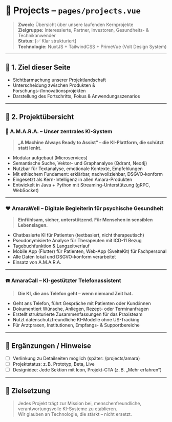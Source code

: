 # 🚀 Projects – `pages/projects.vue`

> **Zweck:** Übersicht über unsere laufenden Kernprojekte  
> **Zielgruppe:** Interessierte, Partner, Investoren, Gesundheits- & Technikanwender  
> **Status:** [✅ Klar strukturiert]  
> **Technologie:** NuxtJS + TailwindCSS + PrimeVue (Volt Design System)

---

## 🔹 1. Ziel dieser Seite

- Sichtbarmachung unserer Projektlandschaft
- Unterscheidung zwischen Produkten & Forschungs-/Innovationsprojekten
- Darstellung des Fortschritts, Fokus & Anwendungsszenarios

---

## 🔹 2. Projektübersicht

### 🧠 A.M.A.R.A. – Unser zentrales KI-System

> **„A Machine Always Ready to Assist“ – die KI-Plattform, die schützt statt lenkt.**

- Modular aufgebaut (Microservices)
- Semantische Suche, Vektor- und Graphanalyse (Qdrant, Neo4j)
- Nutzbar für Textanalyse, emotionale Kontexte, Empfehlungen
- Mit ethischem Fundament: erklärbar, nachvollziehbar, DSGVO-konform
- Eingesetzt als Kern-Intelligenz in allen Amara-Produkten
- Entwickelt in Java + Python mit Streaming-Unterstützung (gRPC, WebSocket)

---

### ❤️ AmaraWell – Digitale Begleiterin für psychische Gesundheit

> **Einfühlsam, sicher, unterstützend. Für Menschen in sensiblen Lebenslagen.**

- Chatbasierte KI für Patienten (textbasiert, nicht therapeutisch)
- Pseudonymisierte Analyse für Therapeuten mit ICD-11 Bezug
- Tagebuchfunktion & Langzeitverlauf
- Mobile App (Flutter) für Patienten, Web-App (SvelteKit) für Fachpersonal
- Alle Daten lokal und DSGVO-konform verarbeitet
- Einsatz von A.M.A.R.A.

---

### ☎️ AmaraCall – KI-gestützter Telefonassistent

> **Die KI, die ans Telefon geht – wenn niemand Zeit hat.**

- Geht ans Telefon, führt Gespräche mit Patienten oder Kund:innen
- Dokumentiert Wünsche, Anliegen, Rezept- oder Terminanfragen
- Erstellt strukturierte Zusammenfassungen für das Praxisteam
- Nutzt datenschutzfreundliche KI-Modelle ohne US-Tracking
- Für Arztpraxen, Institutionen, Empfangs- & Supportbereiche

---

## 🧾 Ergänzungen / Hinweise

- [ ] Verlinkung zu Detailseiten möglich (später: /projects/amara)
- [ ] Projektstatus: z. B. Prototyp, Beta, Live
- [ ] Designidee: Jede Sektion mit Icon, Projekt-CTA (z. B. „Mehr erfahren“)

---

## 💬 Zielsetzung

> Jedes Projekt trägt zur Mission bei, menschenfreundliche, verantwortungsvolle KI-Systeme zu etablieren.  
> Wir glauben an Technologie, die stärkt – nicht ersetzt.
